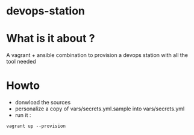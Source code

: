 # devops-station

# What is it about ?

A vagrant + ansible combination to provision a devops station with all the tool needed

# Howto

* donwload the sources
* personalize a copy of vars/secrets.yml.sample into vars/secrets.yml
* run it :
```shell
vagrant up --provision
```

